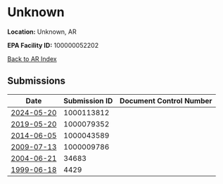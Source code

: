 # Unknown

**Location:** Unknown, AR

**EPA Facility ID:** 100000052202

[Back to AR Index](../../index.md)

## Submissions

| Date | Submission ID | Document Control Number |
|------|--------------|-------------------------|
| [2024-05-20](submissions/1000113812.md) | 1000113812 |  |
| [2019-05-20](submissions/1000079352.md) | 1000079352 |  |
| [2014-06-05](submissions/1000043589.md) | 1000043589 |  |
| [2009-07-13](submissions/1000009786.md) | 1000009786 |  |
| [2004-06-21](submissions/34683.md) | 34683 |  |
| [1999-06-18](submissions/4429.md) | 4429 |  |
